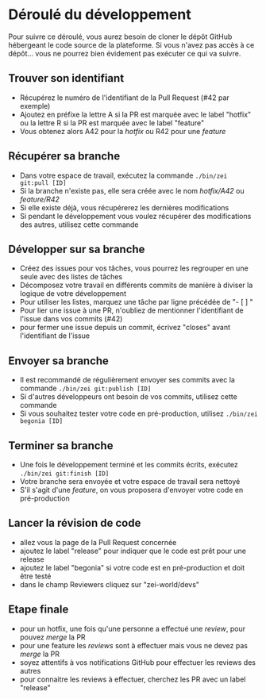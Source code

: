 # Déroulé du développement

Pour suivre ce déroulé, vous aurez besoin de cloner le dépôt GitHub hébergeant le code source de la plateforme. Si vous n'avez pas accès à ce dépôt... vous ne pourrez bien évidement pas exécuter ce qui va suivre.

## Trouver son identifiant
- Récupérez le numéro de l'identifiant de la Pull Request (#42 par exemple)
- Ajoutez en préfixe la lettre A si la PR est marquée avec le label "hotfix" ou la lettre R si la PR est marquée avec le label "feature"
- Vous obtenez alors A42 pour la _hotfix_ ou R42 pour une _feature_

## Récupérer sa branche
- Dans votre espace de travail, exécutez la commande `./bin/zei git:pull [ID]`
- Si la branche n'existe pas, elle sera créée avec le nom _hotfix/A42_ ou _feature/R42_
- Si elle existe déjà, vous récupérerez les dernières modifications
- Si pendant le développement vous voulez récupérer des modifications des autres, utilisez cette commande

## Développer sur sa branche
- Créez des issues pour vos tâches, vous pourrez les regrouper en une seule avec des listes de tâches
- Décomposez votre travail en différents commits de manière à diviser la logique de votre développement
- Pour utiliser les listes, marquez une tâche par ligne précédée de "- [ ] "
- Pour lier une issue à une PR, n'oubliez de mentionner l'identifiant de l'issue dans vos commits (#42)
- pour fermer une issue depuis un commit, écrivez "closes" avant l'identifiant de l'issue

## Envoyer sa branche
- Il est recommandé de régulièrement envoyer ses commits avec la commande `./bin/zei git:publish [ID]`
- Si d'autres développeurs ont besoin de vos commits, utilisez cette commande
- Si vous souhaitez tester votre code en pré-production, utilisez `./bin/zei begonia [ID]`

## Terminer sa branche
- Une fois le développement terminé et les commits écrits, exécutez `./bin/zei git:finish [ID]`
- Votre branche sera envoyée et votre espace de travail sera nettoyé
- S'il s'agit d'une _feature_, on vous proposera d'envoyer votre code en pré-production

## Lancer la révision de code
- allez vous la page de la Pull Request concernée
- ajoutez le label "release" pour indiquer que le code est prêt pour une release
- ajoutez le label "begonia" si votre code est en pré-production et doit être testé
- dans le champ Reviewers cliquez sur "zei-world/devs"

## Etape finale
- pour un hotfix, une fois qu'une personne a effectué une _review_, pour pouvez _merge_ la PR
- pour une feature les _reviews_ sont à effectuer mais vous ne devez pas _merge_ la PR
- soyez attentifs à vos notifications GitHub pour effectuer les reviews des autres
- pour connaitre les reviews à effectuer, cherchez les PR avec un label "release"
